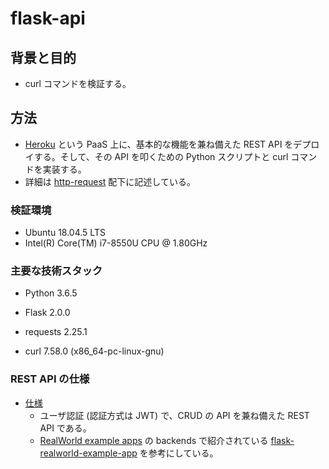 # flask-api

## 背景と目的

- curl コマンドを検証する。

## 方法

- [Heroku](https://jp.heroku.com/home) という PaaS 上に、基本的な機能を兼ね備えた REST API をデプロイする。そして、その API を叩くための Python スクリプトと curl コマンドを実装する。
- 詳細は [http-request](https://github.com/dilmnqvovpnmlib/flask-api/tree/main/http-request) 配下に記述している。

### 検証環境

- Ubuntu 18.04.5 LTS
- Intel(R) Core(TM) i7-8550U CPU @ 1.80GHz

### 主要な技術スタック

- Python 3.6.5

- Flask 2.0.0

- requests 2.25.1

- curl 7.58.0 (x86_64-pc-linux-gnu)

### REST API の仕様

- [仕様](https://github.com/gothinkster/realworld/tree/master/api)
  - ユーザ認証 (認証方式は JWT) で、CRUD の API を兼ね備えた REST API である。
  - [RealWorld example apps](https://github.com/gothinkster/realworld) の backends で紹介されている [flask-realworld-example-app](https://github.com/gothinkster/flask-realworld-example-app) を参考にしている。
